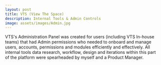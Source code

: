 ```yaml
---
layout: post
title: VTS (View The Space)
description: Internal Tools & Admin Controls
image: assets/images/Admin.jpg
---
```


VTS's Administration Panel was created for users (including VTS In-house teams) that had Admin permissions who needed to onboard and manage users, accounts, permissions and modules efficiently and effectively. All internal tools data research, workflow, design and iterations within this part of the platform were spearheaded by myself and a Product Manager. 
